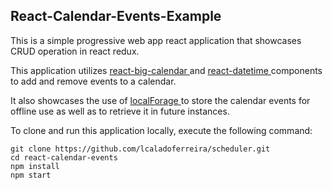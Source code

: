 ## React-Calendar-Events-Example
This is a simple progressive web app react application that showcases CRUD operation in react redux.

This application utilizes <a href="https://github.com/intljusticemission/react-big-calendar"> react-big-calendar </a> and 
<a href="https://github.com/YouCanBookMe/react-datetime"> react-datetime </a> components to add and remove events to a calendar.

It also showcases the use of <a href="https://github.com/localForage/localForage"> localForage </a> to store the calendar events for offline use as well as to retrieve it in future instances.

To clone and run  this application locally, execute the following command:

```
git clone https://github.com/lcaladoferreira/scheduler.git
cd react-calendar-events
npm install
npm start
```

